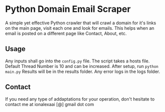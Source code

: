 # Python Domain Email Scraper
A simple yet effective Python crawler that will crawl a domain for it's links on the main page, visit each one and look for emails. This helps when an email is posted on a different page like Contact, About, etc.

## Usage
Any inputs shall go into the `config.py` file. The script takes a hosts file. Default Thread Number is 10 and can be increased.
After setup, run `python main.py`
Results will be in the results folder. Any error logs in the logs folder.

## Contact
If you need any type of addaptations for your operation, don't hesitate to contact me at ionalexaai [@] gmail dot com